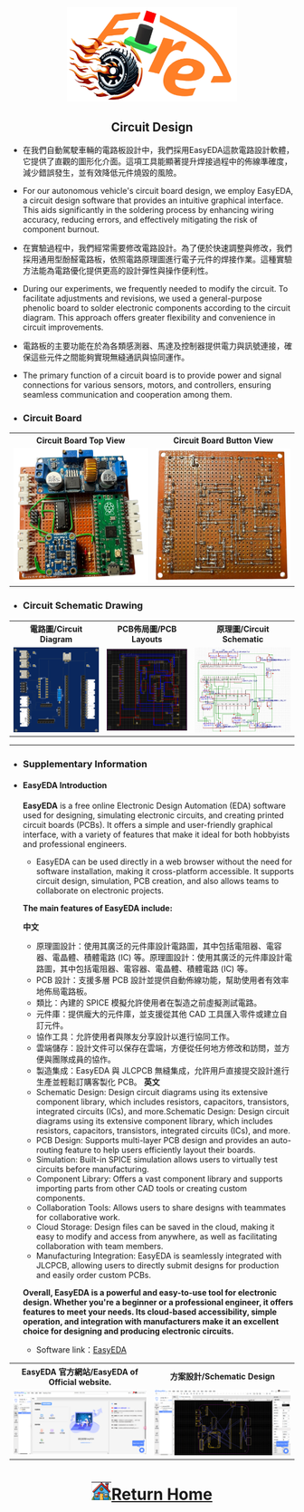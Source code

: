 <div align="center"><img src="../../other/img/logo.png" width="300" alt=" logo"></div>

 ## <div align="center"> Circuit Design </div>
  - 在我們自動駕駛車輛的電路板設計中，我們採用EasyEDA這款電路設計軟體，它提供了直觀的圖形化介面。這項工具能顯著提升焊接過程中的佈線準確度，減少錯誤發生，並有效降低元件燒毀的風險。
  - For our autonomous vehicle's circuit board design, we employ EasyEDA, a circuit design software that provides an intuitive graphical interface. This aids significantly in the soldering process by enhancing wiring accuracy, reducing errors, and effectively mitigating the risk of component burnout.
  - 在實驗過程中，我們經常需要修改電路設計。為了便於快速調整與修改，我們採用通用型酚醛電路板，依照電路原理圖進行電子元件的焊接作業。這種實驗方法能為電路優化提供更高的設計彈性與操作便利性。
  - During our experiments, we frequently needed to modify the circuit. To facilitate adjustments and revisions, we used a general-purpose phenolic board to solder electronic components according to the circuit diagram. This approach offers greater flexibility and convenience in circuit improvements.
  - 電路板的主要功能在於為各類感測器、馬達及控制器提供電力與訊號連接，確保這些元件之間能夠實現無縫通訊與協同運作。
  - The primary function of a circuit board is to provide power and signal connections for various sensors, motors, and controllers, ensuring seamless communication and cooperation among them.

 - ### Circuit Board
<div align="center">
<table>
  <tr align="center">
      <th> Circuit Board Top View</th><th>Circuit Board Button View</th>
  </tr>
  <tr align="center">
     <td> <img src="../Circuit_Design/img/circuitboardup.png" width="300" alt="circuit_up"> </td><td><img src="../Circuit_Design/img/circuitboardback.png" width="300"   alt="circuit_lower.jpg"></td>
  </tr>
</table>
</div>

- ### Circuit Schematic Drawing
<div align="center">
<table>
  <tr align="center">
      <th>電路圖/Circuit Diagram</th><th>PCB佈局圖/PCB Layouts</th><th>原理圖/Circuit Schematic</th>
  </tr>
  <tr align="center">
     <td><img src="./img/Circuit Diagram.png"  width="300"  alt="Circuit Diagram"></td>
     <td><img src="./img/PCB.png" width="295" alt="PCB Layouts"></td>
     <td><img src="./img/Circuit Schematic.png" width="335" alt="Circuit Schematic"></td>
  </tr>
</table>
</div>

 ***
- ### Supplementary Information
 
 - #### EasyEDA Introduction

    __EasyEDA__ is a free online Electronic Design Automation (EDA) software used for designing, simulating electronic circuits, and creating printed circuit boards (PCBs). It offers a simple and user-friendly graphical interface, with a variety of features that make it ideal for both hobbyists and professional engineers.
    - EasyEDA can be used directly in a web browser without the need for software installation, making it cross-platform accessible. It supports circuit design, simulation, PCB creation, and also allows teams to collaborate on electronic projects.

    __The main features of EasyEDA include:__

    __中文__ 
    - 原理圖設計：使用其廣泛的元件庫設計電路圖，其中包括電阻器、電容器、電晶體、積體電路 (IC) 等。原理圖設計：使用其廣泛的元件庫設計電路圖，其中包括電阻器、電容器、電晶體、積體電路 (IC) 等。
    - PCB 設計：支援多層 PCB 設計並提供自動佈線功能，幫助使用者有效率地佈局電路板。
    - 類比：內建的 SPICE 模擬允許使用者在製造之前虛擬測試電路。
    - 元件庫：提供龐大的元件庫，並支援從其他 CAD 工具匯入零件或建立自訂元件。
    - 協作工具：允許使用者與隊友分享設計以進行協同工作。
    - 雲端儲存：設計文件可以保存在雲端，方便從任何地方修改和訪問，並方便與團隊成員的協作。
    - 製造集成：EasyEDA 與 JLCPCB 無縫集成，允許用戶直接提交設計進行生產並輕鬆訂購客製化 PCB。
    __英文__
    - Schematic Design: Design circuit diagrams using its extensive component library, which includes resistors, capacitors, transistors, integrated circuits (ICs), and more.Schematic Design: Design circuit diagrams using its extensive component library, which includes resistors, capacitors, transistors, integrated circuits (ICs), and more.
    - PCB Design: Supports multi-layer PCB design and provides an auto-routing feature to help users efficiently layout their boards.
    - Simulation: Built-in SPICE simulation allows users to virtually test circuits before manufacturing.
    - Component Library: Offers a vast component library and supports importing parts from other CAD tools or creating custom components.
    - Collaboration Tools: Allows users to share designs with teammates for collaborative work.
    - Cloud Storage: Design files can be saved in the cloud, making it easy to modify and access from anywhere, as well as facilitating collaboration with team members.
    - Manufacturing Integration: EasyEDA is seamlessly integrated with JLCPCB, allowing users to directly submit designs for production and easily order custom PCBs.

    __Overall, EasyEDA is a powerful and easy-to-use tool for electronic design. Whether you're a beginner or a professional engineer, it offers features to meet your needs. Its cloud-based accessibility, simple operation, and integration with manufacturers make it an excellent choice for designing and producing electronic circuits.__

    - Software link：[EasyEDA](https://easyeda.com/)
 <div align=center>
    <table>
    <tr>
    <th>EasyEDA 官方網站/EasyEDA of Official website.</th>
    <th>方案設計/Schematic Design</th>
    </tr><tr>
    <td><img src="./img/EasyEDA.png" width="400" alt="EasyEDA of Official website. "></td>
    <td><img src="./img/EasyEDA1.png" width="400" alt="Schematic Design"></td>
    </tr>
    </table>
    </div>

# <div align="center">![HOME](../../other/img/home.png)[Return Home](../../)</div>  